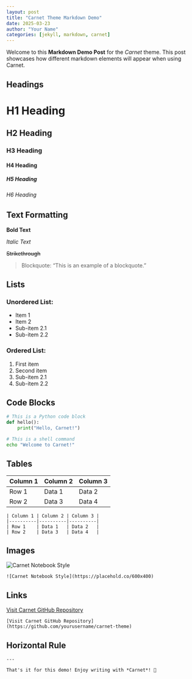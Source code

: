 ```yaml
---
layout: post
title: "Carnet Theme Markdown Demo"
date: 2025-03-23
author: "Your Name"
categories: [jekyll, markdown, carnet]
---
```


Welcome to this **Markdown Demo Post** for the *Carnet* theme. This post showcases how different markdown elements will appear when using Carnet.

## Headings

# H1 Heading
## H2 Heading
### H3 Heading
#### H4 Heading
##### H5 Heading
###### H6 Heading

## Text Formatting

**Bold Text**

*Italic Text*

~~Strikethrough~~

> Blockquote: “This is an example of a blockquote.”

## Lists

### Unordered List:
- Item 1
- Item 2
- Sub-item 2.1
- Sub-item 2.2

### Ordered List:
1. First item
2. Second item
1. Sub-item 2.1
2. Sub-item 2.2

## Code Blocks

```python
# This is a Python code block
def hello():
    print("Hello, Carnet!")
```

```sh
# This is a shell command
echo "Welcome to Carnet!"
```

## Tables

| Column 1 | Column 2 | Column 3 |
|----------|----------|----------|
| Row 1    | Data 1   | Data 2   |
| Row 2    | Data 3   | Data 4   |

    | Column 1 | Column 2 | Column 3 |
    |----------|----------|----------|
    | Row 1    | Data 1   | Data 2   |
    | Row 2    | Data 3   | Data 4   |

## Images

![Carnet Notebook Style](https://placehold.co/600x400)

    ![Carnet Notebook Style](https://placehold.co/600x400)

## Links

[Visit Carnet GitHub Repository](https://github.com/yourusername/carnet-theme)

    [Visit Carnet GitHub Repository](https://github.com/yourusername/carnet-theme)

## Horizontal Rule

    ---

    That's it for this demo! Enjoy writing with *Carnet*! 🚀


